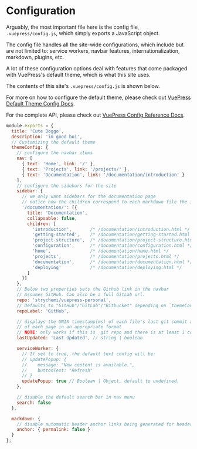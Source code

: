 # Configuration

Arguably, the most important file here is the config file, `.vuepress/config.js`, which simply exports a JavaScript object.

The config file handles all the site-wide configurations, which include but are not limited to: service workers, navbar features, internationalization, markdown, plugins, etc. 

A lot of these configuration options deal with features that come packaged with VuePress's default theme, which is what this site uses.

The contents of this site's `.vuepress/config.js` is shown below.

For more on how to configure the default theme, please check out [VuePress Default Theme Config Docs](https://vuepress.vuejs.org/default-theme-config/).

For the complete API, please check out [VuePress Config Reference Docs](https://vuepress.vuejs.org/config/).

```js
module.exports = {
  title: 'Cute Doggo',
  description: 'im good boi',
  // Customizing the default theme
  themeConfig: {
    // configure the navbar items
    nav: [
      { text: 'Home', link: '/' },
      { text: 'Projects', link: '/projects/' },
      { text: 'Documentation', link: '/documentation/introduction' }
    ],
    // configure the sidebars for the site
    sidebar: {
      // we only want sidebars for the documentation page
      // notice how the children correspond to each markdown file the in dir
      '/documentation/': [{
        title: 'Documentation',
        collapsable: false,
        children: [
          'introduction',       /* /documentation/introduction.html */
          'getting-started',    /* /documentation/getting-started.html */
          'project-structure',  /* /documentation/project-structure.html */
          'configuration',      /* /documentation/configuration.html */
          'home',               /* /documentation/home.html */
          'projects',           /* /documentation/projects.html */
          'documentation',      /* /documentation/documentation.html */
          'deploying'           /* /documentation/deploying.html */
        ]
      }]
    },
    // Below two properties sets the Github link in the navbar
    // Assumes GitHub. Can also be a full GitLab url.
    repo: 'strychemi/vuepress-personal',
    // Defaults to "GitHub"/"GitLab"/"Bitbucket" depending on `themeConfig.repo`
    repoLabel: 'GitHub',

    // displays the UNIX timestamp(ms) of each file's last git commit at bottom 
    // of each page in an appropriate format
    // NOTE: only works if this is  git repo and there is at least 1 commit
    lastUpdated: 'Last Updated', // string | boolean

    serviceWorker: {
      // If set to true, the default text config will be: 
      // updatePopup: { 
      //    message: "New content is available.", 
      //    buttonText: "Refresh" 
      // }
      updatePopup: true // Boolean | Object, default to undefined.
    },

    // disable the default search bar in nav menu
    search: false
  },

  markdown: {
    // disable automatic header anchor links being generated for headers
    anchor: { permalink: false }
  }
};
```